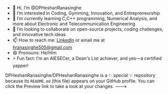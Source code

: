 - 👋 Hi, I’m @DPHeshanRanasinghe  
- 👀 I’m interested in Coding, Gymming, Innovation, and Entrepreneurship  
- 🌱 I’m currently learning C,C++ programming, Numerical Analysis, and more about Electronic and Telecommunication Engineering  
- 💞️ I’m looking to collaborate on open-source projects, coding challenges, and innovative tech ideas  
- 📫 How to reach me: [LinkedIn](www.linkedin.com/in/heshan-ranasinghe-988b00290) or email me at hranasinghe505@gmail.com 
- 😄 Pronouns: He/Him  
- ⚡ Fun fact: I’m an AIESECer, a Dean's List achiever, and yes—a certified yapper!

DPHeshanRanasinghe/DPHeshanRanasinghe is a ✨ special ✨ repository because its `README.md` (this file) appears on your GitHub profile.
You can click the Preview link to take a look at your changes.
--->
